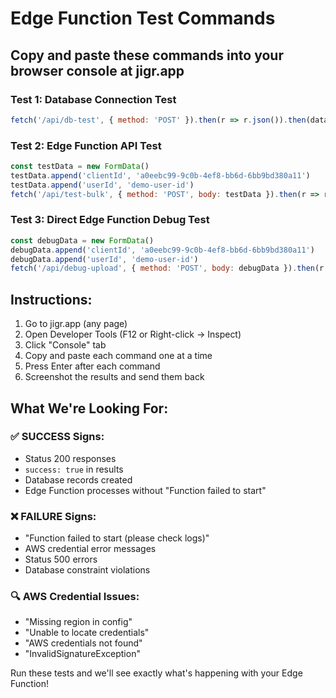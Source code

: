 # Edge Function Test Commands

## Copy and paste these commands into your browser console at jigr.app

### Test 1: Database Connection Test
```javascript
fetch('/api/db-test', { method: 'POST' }).then(r => r.json()).then(data => console.log('🧪 DB TEST RESULT:', data))
```

### Test 2: Edge Function API Test
```javascript
const testData = new FormData()
testData.append('clientId', 'a0eebc99-9c0b-4ef8-bb6d-6bb9bd380a11')
testData.append('userId', 'demo-user-id')
fetch('/api/test-bulk', { method: 'POST', body: testData }).then(r => r.json()).then(data => console.log('🧪 API TEST RESULT:', data))
```

### Test 3: Direct Edge Function Debug Test
```javascript
const debugData = new FormData()
debugData.append('clientId', 'a0eebc99-9c0b-4ef8-bb6d-6bb9bd380a11')
debugData.append('userId', 'demo-user-id')
fetch('/api/debug-upload', { method: 'POST', body: debugData }).then(r => r.json()).then(data => console.log('🧪 DEBUG TEST RESULT:', data))
```

## Instructions:
1. Go to jigr.app (any page)
2. Open Developer Tools (F12 or Right-click → Inspect)  
3. Click "Console" tab
4. Copy and paste each command one at a time
5. Press Enter after each command
6. Screenshot the results and send them back

## What We're Looking For:

### ✅ SUCCESS Signs:
- Status 200 responses
- `success: true` in results
- Database records created
- Edge Function processes without "Function failed to start"

### ❌ FAILURE Signs:
- "Function failed to start (please check logs)"
- AWS credential error messages
- Status 500 errors
- Database constraint violations

### 🔍 AWS Credential Issues:
- "Missing region in config"
- "Unable to locate credentials" 
- "AWS credentials not found"
- "InvalidSignatureException"

Run these tests and we'll see exactly what's happening with your Edge Function!